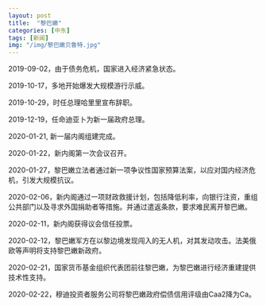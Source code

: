 ```yaml
---
layout: post
title:  "黎巴嫩"
categories: [中东]
tags: [新闻]
img: "/img/黎巴嫩贝鲁特.jpg"
---
```


2019-09-02，由于债务危机，国家进入经济紧急状态。

2019-10-17，多地开始爆发大规模游行示威。

2019-10-29，时任总理哈里里宣布辞职。

2019-12-19，任命迪亚卜为新一届政府总理。

2020-01-21, 新一届内阁组建完成。

2020-01-22，新内阁第一次会议召开。

2020-01-27，黎巴嫩立法者通过新一项争议性国家预算法案，以应对国内经济危机，引发大规模抗议。

2020-02-06，新内阁通过一项财政救援计划，包括降低利率，向银行注资，重组公共部门以及寻求外国捐助者等措施。并通过遣返条款，要求难民离开黎巴嫩。

2020-02-11，新内阁获得议会信任投票。

2020-02-12，黎巴嫩军方在以黎边境发现闯入的无人机，对其发动攻击。法美俄欧等声明将支持黎巴嫩新政府。

2020-02-21，国家货币基金组织代表团前往黎巴嫩，为黎巴嫩进行经济重建提供技术性支持。

2020-02-22，穆迪投资者服务公司将黎巴嫩政府偿债信用评级由Caa2降为Ca。